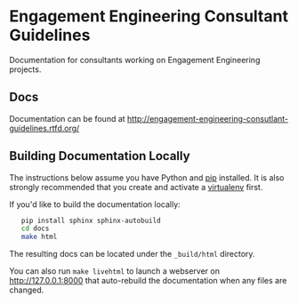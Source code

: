 Engagement Engineering Consultant Guidelines
============================================

Documentation for consultants working on Engagement Engineering projects.


Docs
----

Documentation can be found at http://engagement-engineering-consutlant-guidelines.rtfd.org/


Building Documentation Locally
------------------------------
The instructions below assume you have Python and
[pip](https://pip.pypa.io/) installed. It is also
strongly recommended that you create and activate a
[virtualenv](https://virtualenv.pypa.io/) first.

If you'd like to build the documentation locally:

```sh
   pip install sphinx sphinx-autobuild
   cd docs
   make html
```

The resulting docs can be located under the ``_build/html`` directory.

You can also run ``make livehtml`` to launch a webserver on
http://127.0.0.1:8000 that auto-rebuild the documentation when any files are
changed.

